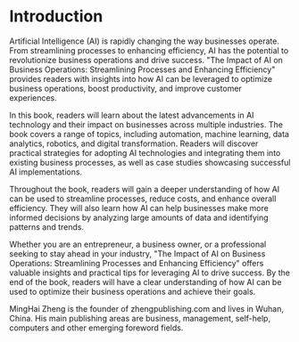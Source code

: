 # Introduction

Artificial Intelligence (AI) is rapidly changing the way businesses operate. From streamlining processes to enhancing efficiency, AI has the potential to revolutionize business operations and drive success. "The Impact of AI on Business Operations: Streamlining Processes and Enhancing Efficiency" provides readers with insights into how AI can be leveraged to optimize business operations, boost productivity, and improve customer experiences.

In this book, readers will learn about the latest advancements in AI technology and their impact on businesses across multiple industries. The book covers a range of topics, including automation, machine learning, data analytics, robotics, and digital transformation. Readers will discover practical strategies for adopting AI technologies and integrating them into existing business processes, as well as case studies showcasing successful AI implementations.

Throughout the book, readers will gain a deeper understanding of how AI can be used to streamline processes, reduce costs, and enhance overall efficiency. They will also learn how AI can help businesses make more informed decisions by analyzing large amounts of data and identifying patterns and trends.

Whether you are an entrepreneur, a business owner, or a professional seeking to stay ahead in your industry, "The Impact of AI on Business Operations: Streamlining Processes and Enhancing Efficiency" offers valuable insights and practical tips for leveraging AI to drive success. By the end of the book, readers will have a clear understanding of how AI can be used to optimize their business operations and achieve their goals.

MingHai Zheng is the founder of zhengpublishing.com and lives in Wuhan, China. His main publishing areas are business, management, self-help, computers and other emerging foreword fields.

